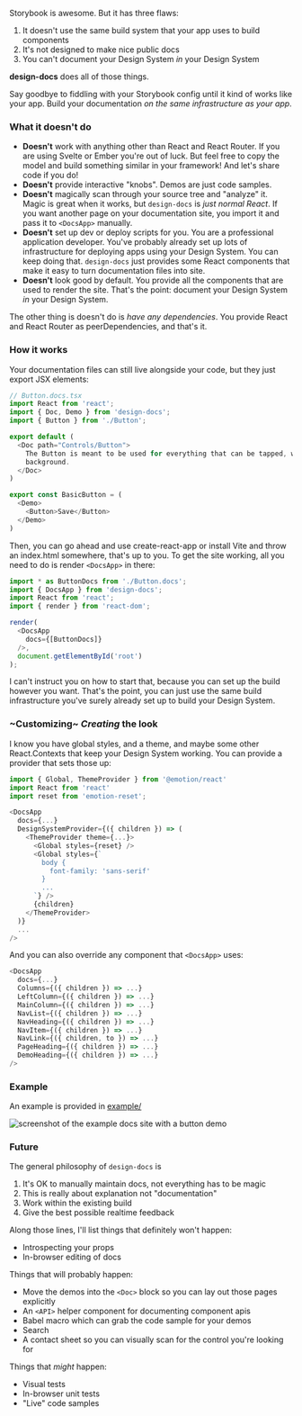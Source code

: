 Storybook is awesome. But it has three flaws:
1) It doesn't use the same build system that your app uses to build components
2) It's not designed to make nice public docs
3) You can't document your Design System _in_ your Design System

**design-docs** does all of those things.

Say goodbye to fiddling with your Storybook config until it kind of works like your app. Build your
documentation _on the same infrastructure as your app_.

### What it doesn't do
* **Doesn't** work with anything other than React and React Router. If you are using Svelte or Ember you're out of luck. But feel
  free to copy the model and build something similar in your framework! And let's share code if you
  do!
* **Doesn't** provide interactive "knobs". Demos are just code samples.
* **Doesn't** magically scan through your source tree and "analyze" it. Magic is great when it works, but
  `design-docs` is _just normal React_. If you want another page on your documentation site, you import it and pass it to
  `<DocsApp>` manually.
* **Doesn't** set up dev or deploy scripts for you. You are a professional application developer. You've
  probably already set up lots of infrastructure for deploying apps using your Design System. You
  can keep doing that. `design-docs` just provides some React components that make it easy to turn
  documentation files into site.
* **Doesn't** look good by default. You provide all the components that are used to render the site. That's the
  point: document your Design System _in_ your Design System.

The other thing is doesn't do is _have any dependencies_. You provide React and React Router as
peerDependencies, and that's it.

### How it works

Your documentation files can still live alongside your code, but they just export JSX elements:

```js
// Button.docs.tsx
import React from 'react';
import { Doc, Demo } from 'design-docs';
import { Button } from './Button';

export default (
  <Doc path="Controls/Button">
    The Button is meant to be used for everything that can be tapped, whether or not it has a
    background.
  </Doc>
)

export const BasicButton = (
  <Demo>
    <Button>Save</Button>
  </Demo>
)
```

Then, you can go ahead and use create-react-app or install Vite and throw an index.html somewhere,
that's up to you. To get the site working, all you need to do is render `<DocsApp>` in there:

```js
import * as ButtonDocs from './Button.docs';
import { DocsApp } from 'design-docs';
import React from 'react';
import { render } from 'react-dom';

render(
  <DocsApp
    docs={[ButtonDocs]}
  />,
  document.getElementById('root')
);
```

I can't instruct you on how to start that, because you can set up the build however you want. That's
the point, you can just use the same build infrastructure you've surely already set up to build your
Design System.

### ~Customizing~ _Creating_ the look

I know you have global styles, and a theme, and maybe some other React.Contexts that keep your
Design System working. You can provide a provider that sets those up:

```js
import { Global, ThemeProvider } from '@emotion/react'
import React from 'react'
import reset from 'emotion-reset';

<DocsApp
  docs={...}
  DesignSystemProvider={({ children }) => (
    <ThemeProvider theme={...}>
      <Global styles={reset} />
      <Global styles={`
        body {
          font-family: 'sans-serif'
        }
        ...
      `} />
      {children}
    </ThemeProvider>
  )}
  ...
/>
```

And you can also override any component that `<DocsApp>` uses:

```js
<DocsApp
  docs={...}
  Columns={({ children }) => ...}
  LeftColumn={({ children }) => ...}
  MainColumn={({ children }) => ...}
  NavList={({ children }) => ...}
  NavHeading={({ children }) => ...}
  NavItem={({ children }) => ...}
  NavLink={({ children, to }) => ...}
  PageHeading={({ children }) => ...}
  DemoHeading={({ children }) => ...}
/>
```

### Example

An example is provided in [example/](https://github.com/erikpukinskis/design-docs/tree/main/example)

![screenshot of the example docs site with a button demo](https://raw.githubusercontent.com/erikpukinskis/design-docs/main/example/screenshot.png)

### Future

The general philosophy of `design-docs` is
1) It's OK to manually maintain docs, not everything has to be magic
2) This is really about explanation not "documentation"
3) Work within the existing build
4) Give the best possible realtime feedback

Along those lines, I'll list things that definitely won't happen:
* Introspecting your props
* In-browser editing of docs

Things that will probably happen:
* Move the demos into the `<Doc>` block so you can lay out those pages explicitly
* An `<API>` helper component for documenting component apis
* Babel macro which can grab the code sample for your demos
* Search
* A contact sheet so you can visually scan for the control you're looking for

Things that _might_ happen:
* Visual tests
* In-browser unit tests
* "Live" code samples
